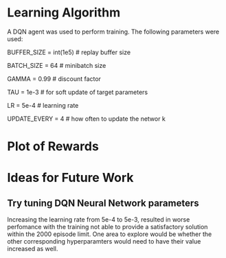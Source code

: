 # Learning Algorithm

A DQN agent was used to perform training.   The following parameters were used:

BUFFER_SIZE = int(1e5)  # replay buffer size

BATCH_SIZE = 64         # minibatch size

GAMMA = 0.99            # discount factor

TAU = 1e-3              # for soft update of target parameters

LR = 5e-4               # learning rate 

UPDATE_EVERY = 4        # how often to update the networ
k

# Plot of Rewards

# Ideas for Future Work

## Try tuning DQN Neural Network parameters

Increasing the learning rate from 5e-4 to 5e-3, resulted in worse perfomance with the training not able to provide a satisfactory solution within 
the 2000 episode limit.  One area to explore would be whether the other corresponding hyperparamters would need to have their value increased as well.







